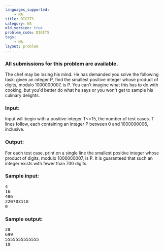 ```yaml
---
languages_supported:
    - NA
title: DIGITS
category: NA
old_version: true
problem_code: DIGITS
tags:
    - NA
layout: problem
---
```

###  All submissions for this problem are available. 

The chef may be losing his mind. He has demanded you solve the following task: given an integer P, find the smallest positive integer whose product of digits, modulo 1000000007, is P. You can't imagine what this has to do with cooking, but you'd better do what he says or you won't get to sample his culinary delights.

### Input:

Input will begin with a positive integer T&lt;=15, the number of test cases. T lines follow, each containing an integer P between 0 and 1000000006, inclusive.

### Output:

For each test case, print on a single line the smallest positive integer whose product of digits, modulo 1000000007, is P. It is guaranteed that such an integer exists with fewer than 700 digits.

### Sample input:

<pre>4
16
486
220703118
0
</pre>
### Sample output:

<pre>28
699
5555555555555
10
</pre>